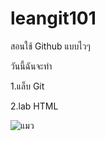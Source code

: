 # leangit101
สอนใช้ Github แบบไวๆ

วันนี้ฉันจะทำ

1.แล็บ Git

2.lab HTML

![แมว](https://production-rabbit-care-blog.imgix.net/2023/05/vaccines-for-cat-1.jpg?auto=compress%2Cformat&crop=faces%2Ccenter&fit=scale&h=768&q=50&w=1024)

